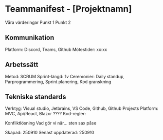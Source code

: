 # Teammanifest - [Projektnamn]
Våra värderingar
Punkt 1
Punkt 2

## Kommunikation
Platform: Discord, Teams, Github
Mötestider: xx:xx

## Arbetssätt
Metod: SCRUM
Sprint-längd: 1v
Ceremonier: Daily standup, Parprogrammering, Sprint planering, Kod granskning

## Tekniska standards
Verktyg: Visual studio, Jetbrains, VS Code, Github, Github Projects
Platform: MVC, Api/React, Blazor ???? 
Kod-regler:

Konfliktlösning
Vad gör vi när... sten sax påse

Skapad: 250910
Senast uppdaterad: 250910
